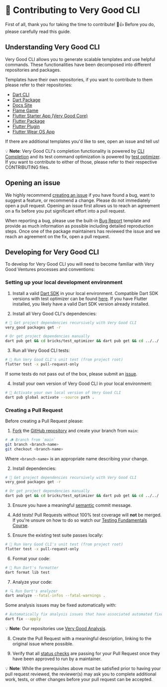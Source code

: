 # 🦄 Contributing to Very Good CLI

First of all, thank you for taking the time to contribute! 🎉👍 Before you do, please carefully read this guide.

## Understanding Very Good CLI

Very Good CLI allows you to generate scalable templates and use helpful commands. These functionalities have been decomposed into different repositories and packages.

Templates have their own repositories, if you want to contribute to them please refer to their repositories:

- [Dart CLI](https://github.com/VeryGoodOpenSource/very_good_dart_cli)
- [Dart Package](https://github.com/VeryGoodOpenSource/very_good_dart_package)
- [Docs Site](https://github.com/VeryGoodOpenSource/very_good_docs_site)
- [Flame Game](https://github.com/VeryGoodOpenSource/very_good_flame_game)
- [Flutter Starter App (Very Good Core)](https://github.com/VeryGoodOpenSource/very_good_core)
- [Flutter Package](https://github.com/VeryGoodOpenSource/very_good_flutter_package)
- [Flutter Plugin](https://github.com/VeryGoodOpenSource/very_good_flutter_plugin)
- [Flutter Wear OS App](https://github.com/VeryGoodOpenSource/very_good_wear_app)

If there are additional templates you'd like to see, open an issue and tell us!

💡 **Note**: Very Good CLI's completion functionality is powered by [CLI Completion](https://github.com/VeryGoodOpenSource/cli_completion) and its test command optimization is powered by [test optimizer](bricks/test_optimizer/README.md). If you want to contribute to either of those, please refer to their respective CONTRIBUTING files.

## Opening an issue

We highly recommend [creating an issue][bug_report_link] if you have found a bug, want to suggest a feature, or recommend a change. Please do not immediately open a pull request. Opening an issue first allows us to reach an agreement on a fix before you put significant effort into a pull request.

When reporting a bug, please use the built-in [Bug Report][bug_report_link] template and provide as much information as possible including detailed reproduction steps. Once one of the package maintainers has reviewed the issue and we reach an agreement on the fix, open a pull request.

## Developing for Very Good CLI

To develop for Very Good CLI you will need to become familiar with Very Good Ventures processes and conventions:

### Setting up your local development environment

1. Install a valid [Dart SDK](https://dart.dev/get-dart) in your local environment. Compatible Dart SDK versions with test optimizer can be found [here](https://github.com/VeryGoodOpenSource/very_good_cli/blob/main/pubspec.yaml). If you have Flutter installed, you likely have a valid Dart SDK version already installed.

2. Install all Very Good CLI's dependencies:

```sh
# 📂 Get project dependencies recursively with Very Good CLI
very_good packages get -r

# Or get project dependencies manually
dart pub get && cd bricks/test_optimizer && dart pub get && cd ../../
```

3. Run all Very Good CLI tests:

```sh
# 🧪 Run Very Good CLI's unit test (from project root)
flutter test -x pull-request-only
```

If some tests do not pass out of the box, please submit an [issue](https://github.com/VeryGoodOpenSource/very_good_cli/issues/new/choose).

4. Install your own version of Very Good CLI in your local environment:

```sh
# 🚀 Activate your own local version of Very Good CLI
dart pub global activate --source path .
```

### Creating a Pull Request

Before creating a Pull Request please:

1. [Fork](https://docs.github.com/en/get-started/quickstart/contributing-to-projects) the [GitHub repository](https://github.com/VeryGoodOpenSource/very_good_cli) and create your branch from `main`:

```sh
# 🪵 Branch from `main`
git branch <branch-name>
git checkout <branch-name>
```

Where `<branch-name>` is an appropriate name describing your change.

2. Install dependencies:

```sh
# 📂 Get project dependencies recursively with Very Good CLI
very_good packages get -r

# Or get project dependencies manually
dart pub get && cd bricks/test_optimizer && dart pub get && cd ../../
```

3. Ensure you have a meaningful [semantic][conventional_commits_link] commit message.

4. Add tests! Pull Requests without 100% test coverage will **not** be merged. If you're unsure on how to do so watch our [Testing Fundamentals Course](https://www.youtube.com/watch?v=M_eZg-X789w&list=PLprI2satkVdFwpxo_bjFkCxXz5RluG8FY).

5. Ensure the existing test suite passes locally:

```sh
# 🧪 Run Very Good CLI's unit test (from project root)
flutter test -x pull-request-only
```

6. Format your code:

```sh
# 🧼 Run Dart's formatter
dart format lib test
```

7. Analyze your code:

```sh
# 🔍 Run Dart's analyzer
dart analyze --fatal-infos --fatal-warnings .
```

Some analysis issues may be fixed automatically with:

```sh
# Automatically fix analysis issues that have associated automated fixes
dart fix --apply
```

💡 **Note**: Our repositories use [Very Good Analysis](https://github.com/VeryGoodOpenSource/very_good_analysis).

8. Create the Pull Request with a meaningful description, linking to the original issue where possible.

9. Verify that all [status checks](https://github.com/VeryGoodOpenSource/very_good_cli/actions/) are passing for your Pull Request once they have been approved to run by a maintainer.

💡 **Note**: While the prerequisites above must be satisfied prior to having your pull request reviewed, the reviewer(s) may ask you to complete additional work, tests, or other changes before your pull request can be accepted.

[conventional_commits_link]: https://www.conventionalcommits.org/en/v1.0.0
[bug_report_link]: https://github.com/VeryGoodOpenSource/very_good_cli/issues/new?assignees=&labels=bug&template=bug_report.md&title=fix%3A+
[very_good_core_link]: doc/very_good_core.md
[very_good_ventures_link]: https://verygood.ventures/?utm_source=github&utm_medium=banner&utm_campaign=CLI
